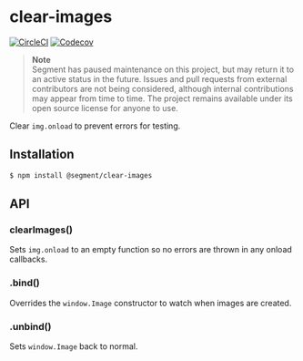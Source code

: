 # clear-images

[![CircleCI](https://circleci.com/gh/segmentio/clear-images.svg?style=shield&circle-token=54bb403250987210d3b6fd6b38341425b5350f8b)](https://circleci.com/gh/segmentio/clear-images)
[![Codecov](https://img.shields.io/codecov/c/github/segmentio/clear-images/master.svg?maxAge=2592000)](https://codecov.io/gh/segmentio/clear-images)

> **Note**  
> Segment has paused maintenance on this project, but may return it to an active status in the future. Issues and pull requests from external contributors are not being considered, although internal contributions may appear from time to time. The project remains available under its open source license for anyone to use.

Clear `img.onload` to prevent errors for testing.

## Installation

```sh
$ npm install @segment/clear-images
```

## API

### clearImages()

Sets `img.onload` to an empty function so no errors are thrown in any onload callbacks.

### .bind()

Overrides the `window.Image` constructor to watch when images are created.

### .unbind()

Sets `window.Image` back to normal.
